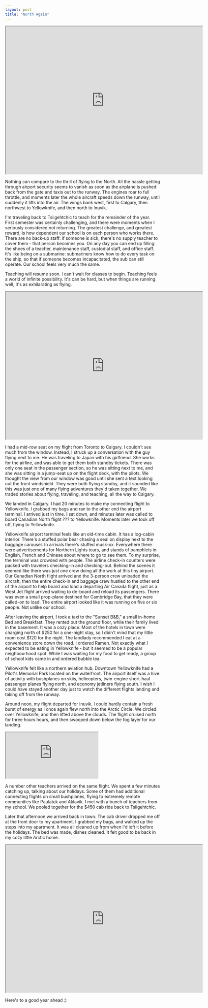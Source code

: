 ```yaml
---
layout: post
title: "North Again"
---
```


<iframe src="https://drive.google.com/file/d/1TOFZ5kKbtqSt9JnOP0aXWzl968_mtDRW/preview" width="640" height="480" allow="autoplay"></iframe>

Nothing can compare to the thrill of flying to the North. All the hassle getting through airport security seems to vanish as soon as the airplane is pushed back from the gate and taxis out to the runway. The engines roar to full throttle, and moments later the whole aircraft speeds down the runway, until suddenly it lifts into the air. The wings bank west, first to Calgary, then northwest to Yellowknife, and then north to Inuvik. 

I'm traveling back to Tsiigehtchic to teach for the remainder of the year. First semester was certainly challenging, and there were moments when I seriously considered not returning. The greatest challenge, and greatest reward, is how dependent our school is on each person who works there. There are no back-up staff: if someone is sick, there's no supply teacher to cover them - that person becomes you. On any day you can end up filling the shoes of a teacher, maintenance staff, custodial staff, and office staff. It's like being on a submarine: submariners know how to do every task on the ship, so that if someone becomes incapacitated, the sub can still operate. Our school feels very much the same. 

Teaching will resume soon. I can't wait for classes to begin. Teaching feels a world of infinite possibility. It's can be hard, but when things are running well, it's as exhilarating as flying. 

<iframe src="https://drive.google.com/file/d/uc?export=view&id=1SueFKoP2oK3il6adMZ2lg1dPu5pWjLLD/preview" width="640" height="480" allow="autoplay"></iframe>

I had a mid-row seat on my flight from Toronto to Calgary. I couldn't see much from the window. Instead, I struck up a conversation with the guy flying next to me. He was traveling to Japan with his girlfriend. She works for the airline, and was able to get them both standby tickets. There was only one seat in the passenger section, so he was sitting next to me, and she was sitting in a jump-seat up on the flight deck, with the pilots. We thought the view from our window was good until she sent a text looking out the front windshield. They were both flying standby, and it sounded like this was just one of many flying adventures they'd taken together. We traded stories about flying, traveling, and teaching, all the way to Calgary.

We landed in Calgary. I had 20 minutes to make my connecting flight to Yellowknife. I grabbed my bags and ran to the other end the airport terminal. I arrived just in time. I sat down, and minutes later was called to board Canadian North flight ??? to Yellowknife. Moments later we took off off, flying to Yellowknife.

Yellowknife airport terminal feels like an old-time cabin. It has a log-cabin interior. There's a stuffed polar bear chasing a seal on display next to the baggage carousel. In arrivals there's stuffed musk-ox. Everywhere there were advertisements for Northern Lights tours, and stands of pamphlets in English, French and Chinese about where to go to see them. To my surprise, the terminal was crowded with people. The airline check-in counters were packed with travelers checking-in and checking-out. Behind the scenes it seemed like there was just one crew doing all the work at this tiny airport. Our Canadian North flight arrived and the 3-person crew unloaded the aircraft, then the entire check-in and baggage crew hustled to the other end of the airport to help board and load a departing Air Canada flight, just as a West Jet flight arrived waiting to de-board and reload its passengers. There was even a small prop-plane destined for Cambridge Bay, that they were called-on to load. The entire airport looked like it was running on five or six people. Not unlike our school. 

After leaving the airport, I took a taxi to the "Sunset B&B," a small in-home Bed and Breakfast. They rented out the ground floor, while their family lived in the basement. It was a cozy place. Most of the hotels in town were charging north of $250 for a one-night stay, so I didn't mind that my little room cost $120 for the night. The landlady recommended I eat at a convenience store down the road. l ordered Ramen. Not exactly what I expected to be eating in Yellowknife - but it seemed to be a popular neighbourhood spot. While I was waiting for my food to get ready, a group of school kids came in and ordered bubble tea. 

Yellowknife felt like a northern aviation hub. Downtown Yellowknife had a Pilot's Memorial Park located on the waterfront. The airport itself was a hive of activity with bushplanes on skiis, helicopters, twin-engine short-haul passenger planes flying north, and economy jetliners flying south. I wish I could have stayed another day just to watch the different flights landing and taking off from the runway. 

Around noon, my flight departed for Inuvik. I could hardly contain a fresh burst of energy as I once again flew north into the Arctic Circle. We circled over Yellowknife, and then lifted above the clouds. The flight cruised north for three hours hours, and then swooped down below the fog layer for our landing. 

<iframe src="https://drive.google.com/uc?export=view&id=1TOFZ5kKbtqSt9JnOP0aXWzl968_mtDRW/preview"></iframe>

A number other teachers arrived on the same flight. We spent a few minutes catching up, talking about our holidays. Some of them had additional connecting flights on small bushplanes, flying to extremely remote communities like Paulatuk and Aklavik. I met with a bunch of teachers from my school. We pooled together for the $450 cab ride back to Tsiigehtchic. 

Later that afternoon we arrived back in town. The cab driver dropped me off at the front door to my apartment. I grabbed my bags, and walked up the steps into my apartment. It was all cleaned up from when I'd left it before the holidays. The bed was made, dishes cleaned. It felt good to be back in my cozy little Arctic home. 

<iframe src="https://drive.google.com/file/d/1TOFZ5kKbtqSt9JnOP0aXWzl968_mtDRW/preview" width="640" height="480" allow="autoplay"></iframe>

Here's to a good year ahead :)


